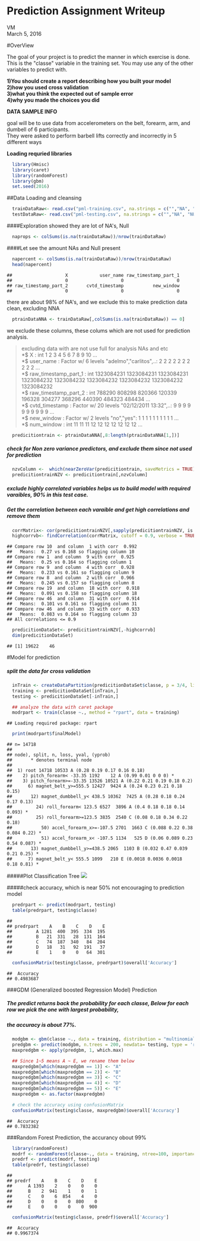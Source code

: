 # Prediction Assignment Writeup
VM  
March 5, 2016  

#OverView

The goal of your project is to predict the manner in which exercise is done.  
This is the "classe" variable in the training set. You may use any of the other variables to predict with.

**1)You should create a report describing how you built your model**  
**2)how you used cross validation**  
**3)what you think the expected out of sample error**  
**4)why you made the choices you did**

**DATA SAMPLE INFO**  

goal will be to use data from accelerometers on the belt, forearm, arm, and dumbell of 6 participants.  
They were asked to perform barbell lifts correctly and incorrectly in 5 different ways

****Loading requried libraries****

```r
  library(Hmisc)
  library(caret)
  library(randomForest)
  library(gbm)
  set.seed(2016)
```

##Data Loading and cleansing

```r
  trainDataRaw<- read.csv("pml-training.csv", na.strings = c("","NA", "NULL"))
  testDataRaw<- read.csv("pml-testing.csv", na.strings = c("","NA", "NULL"))
```
####Exploration showed they are lot of NA's, Null

```r
  naprops <- colSums(is.na(trainDataRaw))/nrow(trainDataRaw) 
```
####Let see the amount NAs and Null present

```r
  napercent <- colSums(is.na(trainDataRaw))/nrow(trainDataRaw)
  head(napercent)
```

```
##                    X            user_name raw_timestamp_part_1 
##                    0                    0                    0 
## raw_timestamp_part_2       cvtd_timestamp           new_window 
##                    0                    0                    0
```
there are about 98% of NA's, and we exclude this to make prediction data clean, excluding NNA

```r
  ptrainDataNNA <- trainDataRaw[,colSums(is.na(trainDataRaw)) == 0]
```

we exclude these columns, these colums which are not used for prediction analysis.
>excluding data with are not use full for analysis NAs and etc  
*$ X                       : int  1 2 3 4 5 6 7 8 9 10 ...  
*$ user_name               : Factor w/ 6 levels "adelmo","carlitos",..: 2 2 2 2 2 2 2 2 2 2 ...  
*$ raw_timestamp_part_1    : int  1323084231 1323084231 1323084231 1323084232 1323084232 1323084232 1323084232 1323084232 1323084232  
*$ raw_timestamp_part_2    : int  788290 808298 820366 120339 196328 304277 368296 440390 484323 484434 ...  
*$ cvtd_timestamp          : Factor w/ 20 levels "02/12/2011 13:32",..: 9 9 9 9 9 9 9 9 9 9 ...  
*$ new_window              : Factor w/ 2 levels "no","yes": 1 1 1 1 1 1 1 1 1 1 ...  
*$ num_window              : int  11 11 11 12 12 12 12 12 12 12 ...


```r
  predicitiontrain <- ptrainDataNNA[,8:length(ptrainDataNNA[1,])]
```

##### check for Non zero variance predictors, and exclude them since not used for prediction

```r
  nzvColumn <-  which(nearZeroVar(predicitiontrain, saveMetrics = TRUE)$nzv == FALSE)
  predicitiontrainNZV <- predicitiontrain[,nzvColumn]
```

##### exclude highly correlated variables helps us to build model with required varaibles, 90% in this test case.
##### Get the correlation between each varaible and get high correlations and remove them

```r
  corrMatrix<- cor(predicitiontrainNZV[,sapply(predicitiontrainNZV, is.numeric)])
  highcorrvb<- findCorrelation(corrMatrix, cutoff = 0.9, verbose = TRUE)
```

```
## Compare row 10  and column  1 with corr  0.992 
##   Means:  0.27 vs 0.168 so flagging column 10 
## Compare row 1  and column  9 with corr  0.925 
##   Means:  0.25 vs 0.164 so flagging column 1 
## Compare row 9  and column  4 with corr  0.928 
##   Means:  0.233 vs 0.161 so flagging column 9 
## Compare row 8  and column  2 with corr  0.966 
##   Means:  0.245 vs 0.157 so flagging column 8 
## Compare row 19  and column  18 with corr  0.918 
##   Means:  0.091 vs 0.158 so flagging column 18 
## Compare row 46  and column  31 with corr  0.914 
##   Means:  0.101 vs 0.161 so flagging column 31 
## Compare row 46  and column  33 with corr  0.933 
##   Means:  0.083 vs 0.164 so flagging column 33 
## All correlations <= 0.9
```

```r
  predicitionDataSet<- predicitiontrainNZV[,-highcorrvb]
  dim(predicitionDataSet)
```

```
## [1] 19622    46
```

#Model for prediction

##### split the data for cross validation

```r
  inTrain <- createDataPartition(predicitionDataSet$classe, p = 3/4, list = FALSE)
  training <- predicitionDataSet[inTrain,]
  testing <- predicitionDataSet[-inTrain,]
```


```r
  ## analyze the data with caret package
  modrpart <- train(classe ~., method = "rpart", data = training)
```

```
## Loading required package: rpart
```

```r
  print(modrpart$finalModel)
```

```
## n= 14718 
## 
## node), split, n, loss, yval, (yprob)
##       * denotes terminal node
## 
##  1) root 14718 10533 A (0.28 0.19 0.17 0.16 0.18)  
##    2) pitch_forearm< -33.35 1192    12 A (0.99 0.01 0 0 0) *
##    3) pitch_forearm>=-33.35 13526 10521 A (0.22 0.21 0.19 0.18 0.2)  
##      6) magnet_belt_y>=555.5 12427  9424 A (0.24 0.23 0.21 0.18 0.15)  
##       12) magnet_dumbbell_y< 438.5 10362  7425 A (0.28 0.18 0.24 0.17 0.13)  
##         24) roll_forearm< 123.5 6527  3896 A (0.4 0.18 0.18 0.14 0.093) *
##         25) roll_forearm>=123.5 3835  2540 C (0.08 0.18 0.34 0.22 0.18)  
##           50) accel_forearm_x>=-107.5 2701  1663 C (0.088 0.22 0.38 0.084 0.22) *
##           51) accel_forearm_x< -107.5 1134   525 D (0.06 0.089 0.23 0.54 0.087) *
##       13) magnet_dumbbell_y>=438.5 2065  1103 B (0.032 0.47 0.039 0.21 0.25) *
##      7) magnet_belt_y< 555.5 1099   210 E (0.0018 0.0036 0.0018 0.18 0.81) *
```

#####Plot Classification Tree
![](Prediction_files/figure-html/unnamed-chunk-11-1.png)

#####check accuracy, which is near 50% not encouraging to prediction model

```r
  predrpart <- predict(modrpart, testing)
  table(predrpart, testing$classe)
```

```
##          
## predrpart    A    B    C    D    E
##         A 1281  400  395  334  195
##         B   21  331   28  131  164
##         C   74  187  340   84  204
##         D   18   31   92  191   37
##         E    1    0    0   64  301
```

```r
  confusionMatrix(testing$classe, predrpart)$overall['Accuracy']
```

```
##  Accuracy 
## 0.4983687
```

###GDM (Generalized boosted Regression Model) Prediction
  
##### The predict returns back the probability for each classe, Below for each row we pick the one with largest probability,
##### the accuracy is about 77%.

```r
  modgbm <- gbm(classe ~., data = training, distribution = "multinomial", n.trees = 200, interaction.depth = 4, shrinkage = 0.005)
  predgbm <- predict(modgbm, n.trees = 200, newdata= testing, type = 'response')
  maxpredgbm <- apply(predgbm, 1, which.max)
```


```r
  ## Since 1~5 means A ~ E, we rename them below
  maxpredgbm[which(maxpredgbm == 1)] <- "A"
  maxpredgbm[which(maxpredgbm == 2)] <- "B"
  maxpredgbm[which(maxpredgbm == 3)] <- "C"
  maxpredgbm[which(maxpredgbm == 4)] <- "D"
  maxpredgbm[which(maxpredgbm == 5)] <- "E"
  maxpredgbm <- as.factor(maxpredgbm)
```


```r
  # check the accuracy using confusionMatrix
  confusionMatrix(testing$classe, maxpredgbm)$overall['Accuracy']
```

```
##  Accuracy 
## 0.7832382
```

###Random Forest Prediction, the accurancy obout 99%

```r
  library(randomForest)
  modrf <- randomForest(classe~., data = training, ntree=100, importance=TRUE, prox = TRUE)
  predrf <- predict(modrf, testing)
  table(predrf, testing$classe)
```

```
##       
## predrf    A    B    C    D    E
##      A 1393    2    0    0    0
##      B    2  941    1    0    1
##      C    0    6  854    4    0
##      D    0    0    0  800    0
##      E    0    0    0    0  900
```

```r
  confusionMatrix(testing$classe, predrf)$overall['Accuracy']
```

```
##  Accuracy 
## 0.9967374
```

